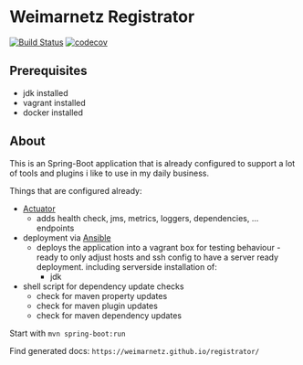Weimarnetz Registrator
====

[![Build Status](https://travis-ci.com/weimarnetz/registrator.svg?branch=master)](https://travis-ci.com/weimarnetz/registrator) [![codecov](https://codecov.io/gh/weimarnetz/registrator/branch/master/graph/badge.svg)](https://codecov.io/gh/weimarnetz/registrator)

Prerequisites
----
* jdk installed
* vagrant installed
* docker installed

About
----
This is an Spring-Boot application that is already configured to support a lot of tools and plugins i like to use in my daily business.

Things that are configured already:
* [Actuator](https://docs.spring.io/spring-boot/docs/current/reference/htmlsingle/#production-ready)
	* adds health check, jms, metrics, loggers, dependencies, ... endpoints
* deployment via [Ansible](https://www.ansible.com/)
	* deploys the application into a vagrant box for testing behaviour - ready to only adjust hosts and ssh config to 
	have a server ready deployment. including serverside installation of:
		* jdk
* shell script for dependency update checks
	* check for maven property updates
	* check for maven plugin updates
	* check for maven dependency updates

Start with ```mvn spring-boot:run```

Find generated docs: ```https://weimarnetz.github.io/registrator/```
